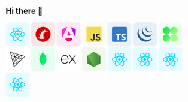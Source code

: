 ## Hi there 👋
[<img src="https://github.com/iaruso/iaruso/blob/main/svg/react.svg" title="React" alt="React">](https://react.dev/)
[<img src="https://github.com/iaruso/iaruso/blob/main/svg/rails.svg" title="Ruby on Rails" alt="Ruby on Rails">](https://rubyonrails.org/)
[<img src="https://github.com/iaruso/iaruso/blob/main/svg/angular.svg" title="Angular" alt="Angular">](https://angular.dev/)
[<img src="https://github.com/iaruso/iaruso/blob/main/svg/javascript.svg" title="Javascript" alt="Javascript">](https://developer.mozilla.org/en-US/docs/Web/JavaScript)
[<img src="https://github.com/iaruso/iaruso/blob/main/svg/typescript.svg" title="Typescript" alt="Typescript">](https://www.typescriptlang.org/)
[<img src="https://github.com/iaruso/iaruso/blob/main/svg/jquery.svg" title="jQuery" alt="jQuery">](https://jquery.com/)
[<img src="https://github.com/iaruso/iaruso/blob/main/svg/gsap.svg" title="GSAP" alt="GSAP">](https://gsap.com/)
[<img src="https://github.com/iaruso/iaruso/blob/main/svg/threejs.svg" title="Three.js" alt="Three.js">](https://threejs.org/)
[<img src="https://github.com/iaruso/iaruso/blob/main/svg/mongodb.svg" title="MongoDB" alt="MongoDB">](https://www.mongodb.com/)
[<img src="https://github.com/iaruso/iaruso/blob/main/svg/expressjs.svg" title="Express.js" alt="Express.js">](https://expressjs.com/)
[<img src="https://github.com/iaruso/iaruso/blob/main/svg/nodejs.svg" title="Node.js" alt="Node.js">](https://nodejs.org/)
[<img src="https://github.com/iaruso/iaruso/blob/main/svg/react.svg" title="React" alt="React">](https://react.dev/)
[<img src="https://github.com/iaruso/iaruso/blob/main/svg/react.svg" title="React" alt="React">](https://react.dev/)
[<img src="https://github.com/iaruso/iaruso/blob/main/svg/react.svg" title="React" alt="React">](https://react.dev/)
[<img src="https://github.com/iaruso/iaruso/blob/main/svg/react.svg" title="React" alt="React">](https://react.dev/)
<!--
**iaruso/iaruso** is a ✨ _special_ ✨ repository because its `README.md` (this file) appears on your GitHub profile.

Here are some ideas to get you started:

- 🔭 I’m currently working on ...
- 🌱 I’m currently learning ...
- 👯 I’m looking to collaborate on ...
- 🤔 I’m looking for help with ...
- 💬 Ask me about ...
- 📫 How to reach me: ...
- 😄 Pronouns: ...
- ⚡ Fun fact: ...
-->
